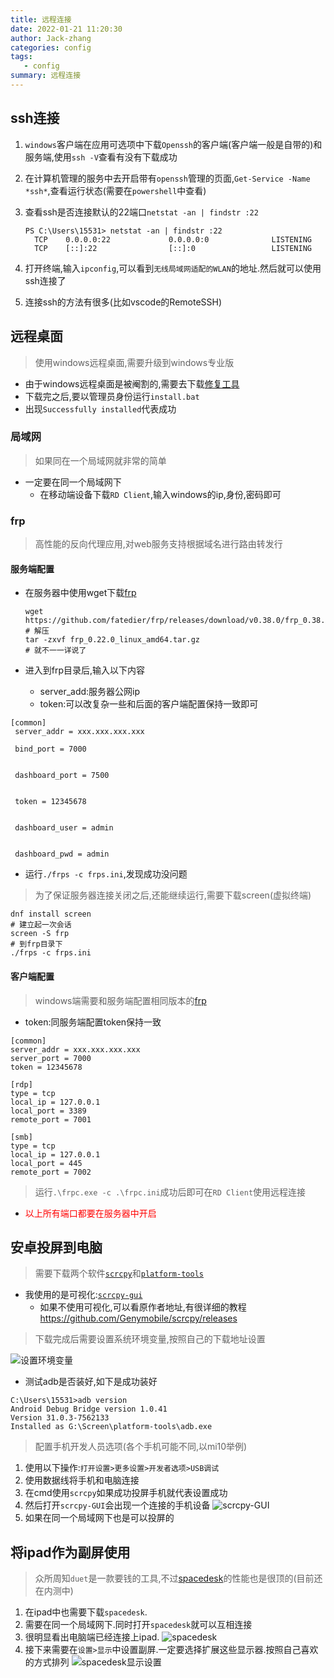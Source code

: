 ```yaml
---
title: 远程连接
date: 2022-01-21 11:20:30
author: Jack-zhang
categories: config
tags:
   - config
summary: 远程连接
---
```


## ssh连接

1. `windows`客户端在应用可选项中下载`Openssh`的客户端(客户端一般是自带的)和服务端,使用`ssh -V`查看有没有下载成功
2. 在计算机管理的服务中去开启带有`openssh`管理的页面,`Get-Service -Name *ssh*`,查看运行状态(需要在`powershell`中查看)
3. 查看ssh是否连接默认的22端口`netstat -an | findstr :22`

   ```shell
   PS C:\Users\15531> netstat -an | findstr :22
     TCP    0.0.0.0:22             0.0.0.0:0              LISTENING
     TCP    [::]:22                [::]:0                 LISTENING
   ```

4. 打开终端,输入`ipconfig`,可以看到`无线局域网适配的WLAN`的地址.然后就可以使用ssh连接了
5. 连接ssh的方法有很多(比如vscode的RemoteSSH)

## 远程桌面

>使用windows远程桌面,需要升级到windows专业版

* 由于windows远程桌面是被阉割的,需要去下载[修复工具](https://github.com/stascorp/rdp)
* 下载完之后,要以管理员身份运行`install.bat`
* 出现`Successfully installed`代表成功

### 局域网

>如果同在一个局域网就非常的简单

* 一定要在同一个局域网下
  * 在移动端设备下载`RD Client`,输入windows的ip,身份,密码即可

### frp

>高性能的反向代理应用,对web服务支持根据域名进行路由转发行

#### 服务端配置

* 在服务器中使用wget下载[frp](https://github.com/fatedier/frp/releases)
  
  ```shell
  wget https://github.com/fatedier/frp/releases/download/v0.38.0/frp_0.38.0_linux_amd64.tar.gz
  # 解压
  tar -zxvf frp_0.22.0_linux_amd64.tar.gz
  # 就不一一详说了
  ```

* 进入到frp目录后,输入以下内容
  * server_add:服务器公网ip
  * token:可以改复杂一些和后面的客户端配置保持一致即可

```shell
[common] 
 server_addr = xxx.xxx.xxx.xxx  

 bind_port = 7000


 dashboard_port = 7500


 token = 12345678 


 dashboard_user = admin


 dashboard_pwd = admin
```

* 运行`./frps -c frps.ini`,发现成功没问题

> 为了保证服务器连接关闭之后,还能继续运行,需要下载screen(虚拟终端)

```shell
dnf install screen
# 建立起一次会话
screen -S frp
# 到frp目录下
./frps -c frps.ini
```

#### 客户端配置

>windows端需要和服务端配置相同版本的[frp](ttps://github.com/fatedier/frp/releases/download/v0.38.0/frp_0.38.0_windows_amd64.zip)

* token:同服务端配置token保持一致

```shell
[common]
server_addr = xxx.xxx.xxx.xxx 
server_port = 7000
token = 12345678 

[rdp]
type = tcp
local_ip = 127.0.0.1
local_port = 3389
remote_port = 7001

[smb]
type = tcp
local_ip = 127.0.0.1
local_port = 445
remote_port = 7002 
```

>运行`.\frpc.exe -c .\frpc.ini`成功后即可在`RD Client`使用远程连接

* <span style="color:red">以上所有端口都要在服务器中开启</span>

## 安卓投屏到电脑

> 需要下载两个软件[`scrcpy`](https://github.com/Genymobile/scrcpy/releases)和[`platform-tools`](https://developer.android.com/studio/releases/platform-tools)

* 我使用的是可视化:[`scrcpy-gui`](https://github.com/Tomotoes/scrcpy-gui/releases)
  * 如果不使用可视化,可以看原作者地址,有很详细的教程<https://github.com/Genymobile/scrcpy/releases>

> 下载完成后需要设置系统环境变量,按照自己的下载地址设置

![设置环境变量](设置环境变量.png)

* 测试adb是否装好,如下是成功装好

```shell
C:\Users\15531>adb version
Android Debug Bridge version 1.0.41
Version 31.0.3-7562133
Installed as G:\Screen\platform-tools\adb.exe
```

>配置手机开发人员选项(各个手机可能不同,以mi10举例)

1. 使用以下操作:`打开设置>更多设置>开发者选项>USB调试`
2. 使用数据线将手机和电脑连接
3. 在cmd使用`scrcpy`如果成功投屏手机就代表设置成功
4. 然后打开`scrcpy-GUI`会出现一个连接的手机设备
  ![scrcpy-GUI](scrcpy-GUI.png)
5. 如果在同一个局域网下也是可以投屏的

## 将ipad作为副屏使用

>众所周知`duet`是一款要钱的工具,不过[spacedesk](https://www.spacedesk.net/#download)的性能也是很顶的(目前还在内测中)

1. 在ipad中也需要下载`spacedesk`.
2. 需要在同一个局域网下.同时打开`spacedesk`就可以互相连接
3. 很明显看出电脑端已经连接上ipad.
  ![spacedesk](spacedesk.png)
4. 接下来需要在`设置>显示`中设置副屏.一定要选择扩展这些显示器.按照自己喜欢的方式排列
   ![spacedesk显示设置](spacedesk显示设置.png)
